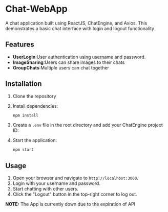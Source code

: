 # Chat-WebApp
A chat application built using ReactJS, ChatEngine, and Axios. This demonstrates a basic chat interface with login and logout functionality
## Features
- **UserLogin**:User authentication using username and password.
- **ImageSharing**:Users can share images to their chats
- **GroupChats**:Multiple users can chat together
  

## Installation

1. Clone the repository
2. Install dependencies:
    ```bash
    npm install
    ```
3. Create a `.env` file in the root directory and add your ChatEngine project ID:

4. Start the application:
    ```bash
    npm start
    ```
    
## Usage

1. Open your browser and navigate to `http://localhost:3000`.
2. Login with your username and password.
3. Start chatting with other users.
4. Click the "Logout" button in the top-right corner to log out.

  
**NOTE:** The App is currently down due to the expiration of API
